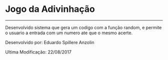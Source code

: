 <h1>Jogo da Adivinhação</h1>
<hr/>
<p>Desenvolvido sistema que gera um codigo com a função random, e permite o usuario a entrada com um numero ate que o mesmo acerte.</p>
<p>Desenvolvido por: Eduardo Spillere Anzolin</p>
<p>Ultima Modificação: 22/08/2017</p>